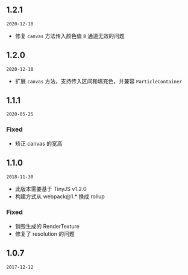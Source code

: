 ## 1.2.1

`2020-12-10`

- 修复 `canvas` 方法传入颜色值 `B` 通道无效的问题

## 1.2.0

`2020-12-10`

- 扩展 `canvas` 方法，支持传入区间和填充色，并兼容 `ParticleContainer`

## 1.1.1

`2020-05-25`

### Fixed
- 矫正 canvas 的宽高

## 1.1.0

`2018-11-30`

- 此版本需要基于 TinyJS v1.2.0
- 构建方式从 webpack@1.* 换成 rollup

### Fixed
- 销毁生成的 RenderTexture
- 修复了 resolution 的问题

## 1.0.7

`2017-12-12`

